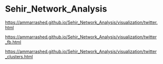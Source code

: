 # Sehir_Network_Analysis

https://ammarrashed.github.io/Sehir_Network_Analysis/visualization/twitter.html

https://ammarrashed.github.io/Sehir_Network_Analysis/visualization/twitter_fb.html

https://ammarrashed.github.io/Sehir_Network_Analysis/visualization/twitter_clusters.html
